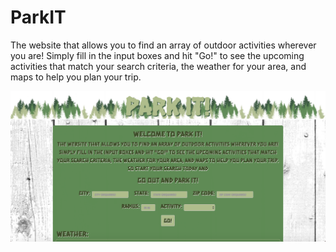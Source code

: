# ParkIT

The website that allows you to find an array of outdoor activities wherever you are! Simply fill in the input boxes and hit "Go!" to see the upcoming activities that match your search criteria, the weather for your area, and maps to help you plan your trip.

![ParkIt](assets/images/ParkIt.png)
